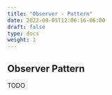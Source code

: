 ```yaml
---
title: "Observer - Pattern"
date: 2022-09-05T12:06:16-06:00
draft: false
type: docs
weight: 1
---
```


## Observer Pattern

TODO
